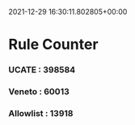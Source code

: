 2021-12-29 16:30:11.802805+00:00
# Rule Counter 
 ### UCATE : 398584

 ### Veneto : 60013

 ### Allowlist : 13918